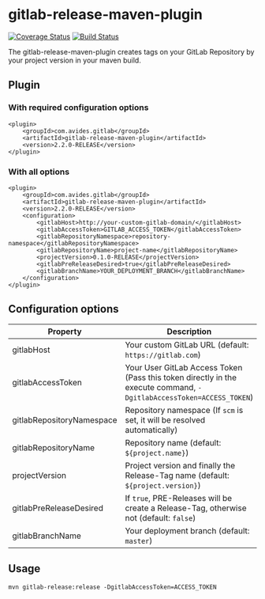# gitlab-release-maven-plugin

[![Coverage Status](https://coveralls.io/repos/avides/gitlab-release-maven-plugin/badge.svg)](https://coveralls.io/r/avides/gitlab-release-maven-plugin)
[![Build Status](https://travis-ci.org/avides/gitlab-release-maven-plugin.svg?branch=master)](https://travis-ci.org/avides/gitlab-release-maven-plugin)

The gitlab-release-maven-plugin creates tags on your GitLab Repository by your project version in your maven build.

## Plugin

### With required configuration options
```
<plugin>
    <groupId>com.avides.gitlab</groupId>
    <artifactId>gitlab-release-maven-plugin</artifactId>
    <version>2.2.0-RELEASE</version>
</plugin>
```

### With all options
```
<plugin>
    <groupId>com.avides.gitlab</groupId>
    <artifactId>gitlab-release-maven-plugin</artifactId>
    <version>2.2.0-RELEASE</version>
    <configuration>
        <gitlabHost>http://your-custom-gitlab-domain/</gitlabHost>
        <gitlabAccessToken>GITLAB_ACCESS_TOKEN</gitlabAccessToken>
        <gitlabRepositoryNamespace>repository-namespace</gitlabRepositoryNamespace>
        <gitlabRepositoryName>project-name</gitlabRepositoryName>
        <projectVersion>0.1.0-RELEASE</projectVersion>
        <gitlabPreReleaseDesired>true</gitlabPreReleaseDesired>
        <gitlabBranchName>YOUR_DEPLOYMENT_BRANCH</gitlabBranchName>        
    </configuration>
</plugin>
```

## Configuration options
| Property | Description | Required |
| --- | ----------- | ---- |
| gitlabHost | Your custom GitLab URL (default: `https://gitlab.com`) | No |
| gitlabAccessToken | Your User GitLab Access Token (Pass this token directly in the execute command, `-DgitlabAccessToken=ACCESS_TOKEN`) | Yes |
| gitlabRepositoryNamespace | Repository namespace (If `scm` is set, it will be resolved automatically) | No |
| gitlabRepositoryName | Repository name (default: `${project.name}`) | No |
| projectVersion | Project version and finally the Release-Tag name (default: `${project.version}`) | No |
| gitlabPreReleaseDesired | If `true`, PRE-Releases will be create a Release-Tag, otherwise not (default: `false`) | No |
| gitlabBranchName | Your deployment branch (default: `master`) | No |

## Usage
```
mvn gitlab-release:release -DgitlabAccessToken=ACCESS_TOKEN
```

